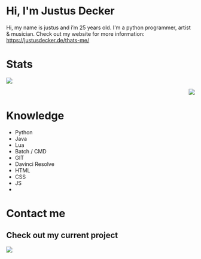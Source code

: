 # Hi, I'm Justus Decker
Hi, my name is justus and i’m 25 years old. I'm a python programmer, artist & musician.
Check out my website for more information: https://justusdecker.de/thats-me/
# Stats
<p align="left" width="100%">
    <img src="https://github-readme-stats.vercel.app/api?username=justusdecker&show_icons=true&theme=gotham">
</p>
<p align="right" width="100%">
    <img src="https://github-readme-stats.vercel.app/api/top-langs/?username=justusdecker&langs_count=15&theme=gotham">
</p>


# Knowledge

- Python
- Java
- Lua
- Batch / CMD
- GIT
- Davinci Resolve
- HTML
- CSS
- JS
- 


# Contact me

## Check out my current project
<img src="https://github-readme-stats.vercel.app/api/pin/?username=justusdecker&repo=pygame-engine&theme=gotham">
